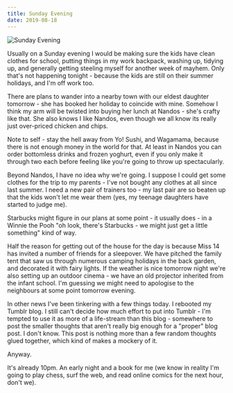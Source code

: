 ```yaml
---
title: Sunday Evening
date: 2019-08-18
---
```


![Sunday Evening](https://source.unsplash.com/npxXWgQ33ZQ/1600x900)

Usually on a Sunday evening I would be making sure the kids have clean clothes for school, putting things in my work backpack, washing up, tidying up, and generally getting steeling myself for another week of mayhem. Only that's not happening tonight - because the kids are still on their summer holidays, and I'm off work too.

There are plans to wander into a nearby town with our eldest daughter tomorrow - she has booked her holiday to coincide with mine. Somehow I think my arm will be twisted into buying her lunch at Nandos - she's crafty like that. She also knows I like Nandos, even though we all know its really just over-priced chicken and chips.

Note to self - stay the hell away from Yo! Sushi, and Wagamama, because there is not enough money in the world for that. At least in Nandos you can order bottomless drinks and frozen yoghurt, even if you only make it through two each before feeling like you're going to throw up spectacularly.

Beyond Nandos, I have no idea why we're going. I suppose I could get some clothes for the trip to my parents - I've not bought any clothes at all since last summer. I need a new pair of trainers too - my last pair are so beaten up that the kids won't let me wear them (yes, my teenage daughters have started to judge me).

Starbucks might figure in our plans at some point - it usually does - in a Winnie the Pooh "oh look, there's Starbucks - we might just get a little something" kind of way.

Half the reason for getting out of the house for the day is because Miss 14 has invited a number of friends for a sleepover. We have pitched the family tent that saw us through numerous camping holidays in the back garden, and decorated it with fairy lights. If the weather is nice tomorrow night we're also setting up an outdoor cinema - we have an old projector inherited from the infant school. I'm guessing we might need to apologise to the neighbours at some point tomorrow evening.

In other news I've been tinkering with a few things today. I rebooted my Tumblr blog. I still can't decide how much effort to put into Tumblr - I'm tempted to use it as more of a life-stream than this blog - somewhere to post the smaller thoughts that aren't really big enough for a "proper" blog post. I don't know. This post is nothing more than a few random thoughts glued together, which kind of makes a mockery of it.

Anyway.

It's already 10pm. An early night and a book for me (we know in reality I'm going to play chess, surf the web, and read online comics for the next hour, don't we).